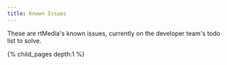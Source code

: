 ```yaml
---
title: Known Issues
---
```


These are rtMedia's known issues, currently on the developer team's todo list to solve.

{% child_pages depth:1 %}
